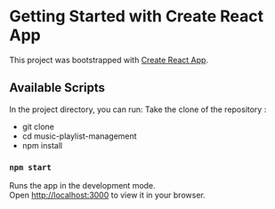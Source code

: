 # Getting Started with Create React App

This project was bootstrapped with [Create React App](https://github.com/facebook/create-react-app).

## Available Scripts

In the project directory, you can run:
Take the clone of the repository : 
- git clone
- cd music-playlist-management
- npm install

### `npm start`

Runs the app in the development mode.\
Open [http://localhost:3000](http://localhost:3000) to view it in your browser.
